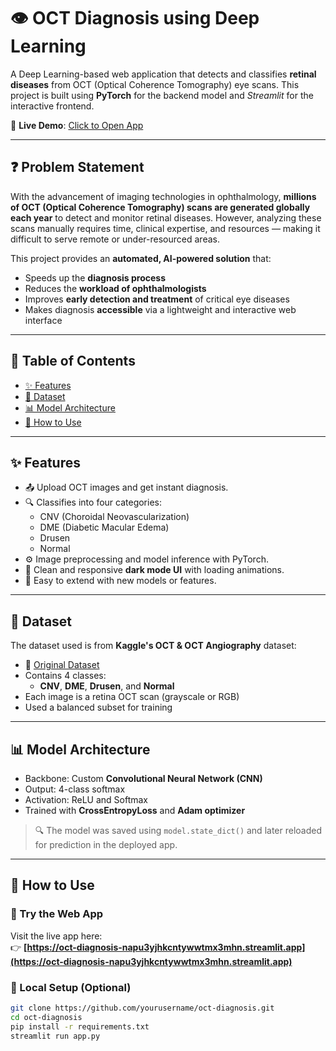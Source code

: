 # 👁️ OCT Diagnosis using Deep Learning

A Deep Learning-based web application that detects and classifies **retinal diseases** from OCT (Optical Coherence Tomography) eye scans. This project is built using **PyTorch** for the backend model and *Streamlit* for the interactive frontend.

🔗 **Live Demo**: [Click to Open App](https://oct-diagnosis-napu3yjhkcntywwtmx3mhn.streamlit.app/)

---

## ❓ Problem Statement

With the advancement of imaging technologies in ophthalmology, **millions of OCT (Optical Coherence Tomography) scans are generated globally each year** to detect and monitor retinal diseases. However, analyzing these scans manually requires time, clinical expertise, and resources — making it difficult to serve remote or under-resourced areas.

This project provides an **automated, AI-powered solution** that:
- Speeds up the **diagnosis process**
- Reduces the **workload of ophthalmologists**
- Improves **early detection and treatment** of critical eye diseases
- Makes diagnosis **accessible** via a lightweight and interactive web interface

---

## 📌 Table of Contents

- [✨ Features](#-features)
- [📂 Dataset](#-dataset)
- [📊 Model Architecture](#-model-architecture)
- [🚀 How to Use](#-how-to-use)

---

## ✨ Features

- 📤 Upload OCT images and get instant diagnosis.
- 🔍 Classifies into four categories:
  - CNV (Choroidal Neovascularization)
  - DME (Diabetic Macular Edema)
  - Drusen
  - Normal
- ⚙️ Image preprocessing and model inference with PyTorch.
- 🌙 Clean and responsive **dark mode UI** with loading animations.
- 🧪 Easy to extend with new models or features.

---

## 📂 Dataset

The dataset used is from **Kaggle's OCT & OCT Angiography** dataset:

- 🔗 [Original Dataset](https://www.kaggle.com/datasets/paultimothymooney/kermany2018)
- Contains 4 classes:
  - **CNV**, **DME**, **Drusen**, and **Normal**
- Each image is a retina OCT scan (grayscale or RGB)
- Used a balanced subset for training

---

## 📊 Model Architecture

- Backbone: Custom **Convolutional Neural Network (CNN)**
- Output: 4-class softmax
- Activation: ReLU and Softmax
- Trained with **CrossEntropyLoss** and **Adam optimizer**

> 🔍 The model was saved using `model.state_dict()` and later reloaded for prediction in the deployed app.

---

## 🚀 How to Use

### 🔗 Try the Web App
Visit the live app here:  
👉 **[https://oct-diagnosis-napu3yjhkcntywwtmx3mhn.streamlit.app](https://oct-diagnosis-napu3yjhkcntywwtmx3mhn.streamlit.app)**

### 🧪 Local Setup (Optional)

```bash
git clone https://github.com/yourusername/oct-diagnosis.git
cd oct-diagnosis
pip install -r requirements.txt
streamlit run app.py
